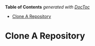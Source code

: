 **Table of Contents**  *generated with [DocToc](http://doctoc.herokuapp.com/)*

- [Clone A Repository](#clone-a-repository)

Clone A Repository
==================